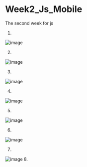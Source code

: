 # Week2_Js_Mobile
The second week for js


1.

![image](https://github.com/Dvwnmark/Week2_Js_Mobile/assets/127032108/a3c85b98-c00c-4aa1-86d6-78bfa877c7fb)



2.

![image](https://github.com/Dvwnmark/Week2_Js_Mobile/assets/127032108/117e32b1-884d-4c01-add7-8c54eafca7c0)



3.

![image](https://github.com/Dvwnmark/Week2_Js_Mobile/assets/127032108/7d4aa5da-e327-4884-a9c2-3afca5171f9d)



4.

![image](https://github.com/Dvwnmark/Week2_Js_Mobile/assets/127032108/bcf4c845-0651-4280-80c7-a134edfec951)




5.

![image](https://github.com/Dvwnmark/Week2_Js_Mobile/assets/127032108/d98fc6cc-63d6-4d3e-b0a5-598db2135544)




6.

![image](https://github.com/Dvwnmark/Week2_Js_Mobile/assets/127032108/889f9f4f-b460-4a9e-8c31-78510e00aeb4)


7.


![image](https://github.com/Dvwnmark/Week2_Js_Mobile/assets/127032108/54468865-2d8d-4fb5-bc59-eb142d439809)
8.

